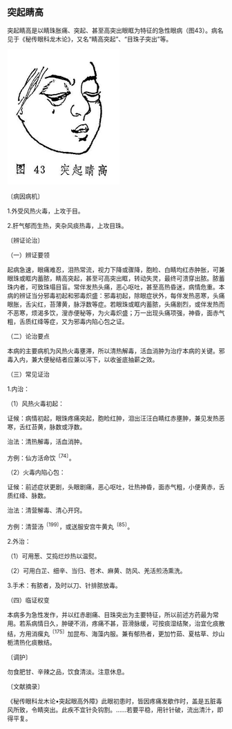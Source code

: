 ## 突起睛高

突起睛高是以睛珠胀痛、突起、甚至高突出眼眶为特征的急性眼病（图43）。病名见于《秘传眼科龙木论》，又名“睛高突起”、“目珠子突出”等。

<img src="img\43.jpg" style="zoom: 67%;" />

〔病因病机〕

1.外受风热火毒，上攻于目。

2.肝气郁而生热，夹杂风痰热毒，上攻目珠。

〔辨证论治〕

（一）辨证要领

起病急速，眼痛难忍，泪热常流，视力下降或骤降，胞睑、白睛均红赤肿胀，可兼眼珠或眶内蓄脓，睛高突起，甚至可高突出眶，转动失灵，最终可溃穿出脓。脓蓄珠内者，可致珠塌目盲。常伴发热头痛，恶心呕吐，甚至高热昏迷，病情危重。本病的辨证当分邪毒初起和邪毒炽盛：邪毒初起，除眼症状外，每伴发热恶寒，头痛眼胀，舌尖红，苔薄黄，脉浮数等症。若眼珠或眶内蓄脓，头痛剧烈，或伴发热而不恶寒，烦渴多饮，溲赤便秘等，为火毒炽盛；万一出现头痛项强，神昏，面赤气粗，舌质红绛等症，又为邪毒内陷心包之证。

（二）论治要点

本病的主要病机为风热火毒壅滞，所以清热解毒，活血消肿为治疗本病的关键。邪毒入内，兼大便秘结者应兼以泻下，以收釜底抽薪之效。

（三）常见证治

1.内治：

（1）风热火毒初起：

证候：病情初起，眼珠疼痛突起，胞睑红肿，泪出汪汪白睛红赤壅肿，兼见发热恶寒，舌红苔黄，脉数或浮数。

治法：清热解毒，活血消肿。

方例：仙方活命饮<sup>〔74〕</sup>。

（2）火毒内陷心包：

证候：前述症状更剧，头眼剧痛，恶心呕吐，壮热神昏，面赤气粗，小便黄赤，舌质红绛、脉数。

治法：清营解毒、清心开窍。

方例：清营汤<sup>〔199〕</sup>，或送服安宫牛黄丸<sup>〔85〕</sup>。

2.外治：

（1）可用葱、艾捣烂炒热以温熨。

（2）可用白芷、细辛、当归、苍术、麻黄、防风、羌活煎汤熏洗。

3.手术：有脓者，及时以刀、针排脓放毒。

（四）临证权变

本病多为急性发作，并以红赤剧痛、目珠突出为主要特征，所以前述方药最为常用。若系病情日久，肿硬不消，疼痛不甚，苔滑脉缓，可按痰湿结聚，治宜化痰散结，方用消瘰丸<sup>〔175〕</sup>加昆布、海藻内服。兼有郁热者，更加竹茹、夏枯草、炒山栀清热化痰散结。

〔调护〕

勿食肥甘、辛辣之品，饮食清淡。注意休息。

〔文献摘录〕

《秘传眼科龙木论•突起眼高外障》此眼初患时，皆因疼痛发歇作时，盖是五脏毒风所致，令睛突出。此疾不宜针灸钩割。……若要平稳，用针针破，流出清汁，即得平复。
